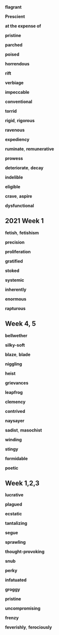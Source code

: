 

**flagrant**

**Prescient**

**at the expense of**

**pristine**

**parched**

**poised**

**horrendous**

**rift**

**verbiage** 

**impeccable**

**conventional**

**torrid**

**rigid**, **rigorous**

**ravenous**

**expediency**

**ruminate**, **remunerative**  

**prowess**

**deteriorate**, **decay**

**indelible**

**eligible**

**crave**, **aspire**  

**dysfunctional**

## 2021 Week 1 

**fetish**, **fetishism** 

**precision**

**proliferation**  

**gratified**

**stoked**

**systemic** 

**inherently**

**enormous**

**rapturous**

## Week 4, 5

**bellwether**

**silky-soft**  

**blaze**, **blade**  

**niggling**

**heist**

**grievances**

**leapfrog**

**clemency**

**contrived**

**naysayer**

**sadist**, **masochist** 

**winding**

**stingy**

**formidable**

**poetic**

## Week 1,2,3

**lucrative**

**plagued**

**ecstatic**

**tantalizing**

**segue**

**sprawling**  

**thought-provoking**

**snub**

**perky**

**infatuated**  

**groggy**  

**pristine**

**uncompromising**  

**frenzy**

**feverishly**, **ferociously**  

